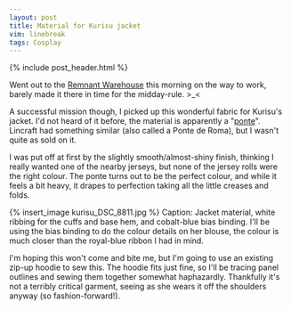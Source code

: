 ```yaml
---
layout: post
title: Material for Kurisu jacket
vim: linebreak
tags: Cosplay
---
```


{% include post_header.html %}

Went out to the [Remnant Warehouse](http://theremnantwarehouse.com.au/) this morning on the way to work, barely made it there in time for the midday-rule.  >_<

A successful mission though, I picked up this wonderful fabric for Kurisu's jacket. I'd not heard of it before, the material is apparently a "[ponte](http://janssewingroom.wordpress.com/2010/07/22/ponteponte-di-roma-knits/)". Lincraft had something similar (also called a Ponte de Roma), but I wasn't quite as sold on it.

I was put off at first by the slightly smooth/almost-shiny finish, thinking I really wanted one of the nearby jerseys, but none of the jersey rolls were the right colour. The ponte turns out to be the perfect colour, and while it feels a bit heavy, it drapes to perfection taking all the little creases and folds.

{% insert_image kurisu_DSC_8811.jpg %}
Caption: Jacket material, white ribbing for the cuffs and base hem, and cobalt-blue bias binding. I'll be using the bias binding to do the colour details on her blouse, the colour is much closer than the royal-blue ribbon I had in mind.

I'm hoping this won't come and bite me, but I'm going to use an existing zip-up hoodie to sew this. The hoodie fits just fine, so I'll be tracing panel outlines and sewing them together somewhat haphazardly. Thankfully it's not a terribly critical garment, seeing as she wears it off the shoulders anyway (so fashion-forward!).
